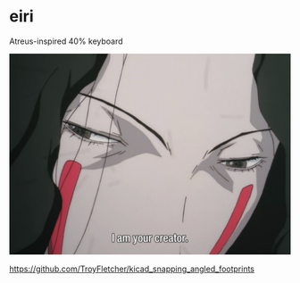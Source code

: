 # eiri

Atreus-inspired 40% keyboard

<img src="pics/eiri.png" />

https://github.com/TroyFletcher/kicad_snapping_angled_footprints
